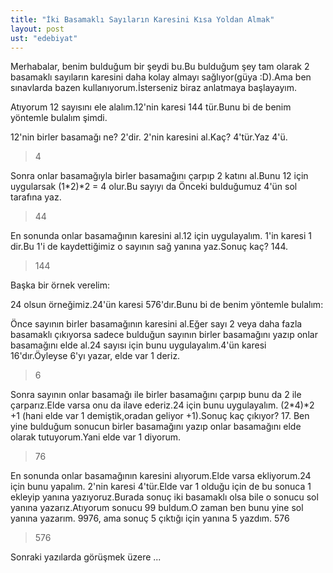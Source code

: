 ```yaml
---
title: "İki Basamaklı Sayıların Karesini Kısa Yoldan Almak"
layout: post
ust: "edebiyat"
---
```


Merhabalar, benim bulduğum bir şeydi bu.Bu bulduğum şey tam olarak 2 basamaklı sayıların karesini daha kolay almayı sağlıyor(güya :D).Ama ben sınavlarda bazen kullanıyorum.İsterseniz biraz anlatmaya başlayayım.

Atıyorum 12 sayısını ele alalım.12'nin karesi 144 tür.Bunu bi de benim yöntemle bulalım şimdi.

12'nin birler basamağı ne? 2'dir. 2'nin karesini al.Kaç? 4'tür.Yaz 4'ü.

> 4

Sonra onlar basamağıyla birler basamağını çarpıp 2 katını al.Bunu 12 için uygularsak (1*2)*2 = 4 olur.Bu sayıyı da Önceki bulduğumuz 4'ün sol tarafına yaz.

> 44

En sonunda onlar basamağının karesini al.12 için uygulayalım. 1'in karesi 1 dir.Bu 1'i de kaydettiğimiz o sayının sağ yanına yaz.Sonuç kaç? 144.

> 144

Başka bir örnek verelim:

24 olsun örneğimiz.24'ün karesi 576'dır.Bunu bi de benim yöntemle bulalım:

Önce sayının birler basamağının karesini al.Eğer sayı 2 veya daha fazla basamaklı çıkıyorsa sadece bulduğun sayının birler basamağını yazıp onlar basamağını elde al.24 sayısı için bunu uygulayalım.4'ün karesi 16'dır.Öyleyse 6'yı yazar, elde var 1 deriz.

> 6

Sonra sayının onlar basamağı ile birler basamağını çarpıp bunu da 2 ile çarparız.Elde varsa onu da ilave ederiz.24 için bunu uygulayalım. (2*4)*2 +1 (hani elde var 1 demiştik,oradan geliyor +1).Sonuç kaç çıkıyor? 17. Ben yine bulduğum sonucun birler basamağını yazıp onlar basamağını elde olarak tutuyorum.Yani elde var 1 diyorum.

> 76

En sonunda onlar basamağının karesini alıyorum.Elde varsa ekliyorum.24 için bunu yapalım. 2'nin karesi 4'tür.Elde var 1 olduğu için de bu sonuca 1 ekleyip yanına yazıyoruz.Burada sonuç iki basamaklı olsa bile o sonucu sol yanına yazarız.Atıyorum sonucu 99 buldum.O zaman ben bunu yine sol yanına yazarım. 9976, ama sonuç 5 çıktığı için yanına 5 yazdım. 576

> 576

Sonraki yazılarda görüşmek üzere ...
